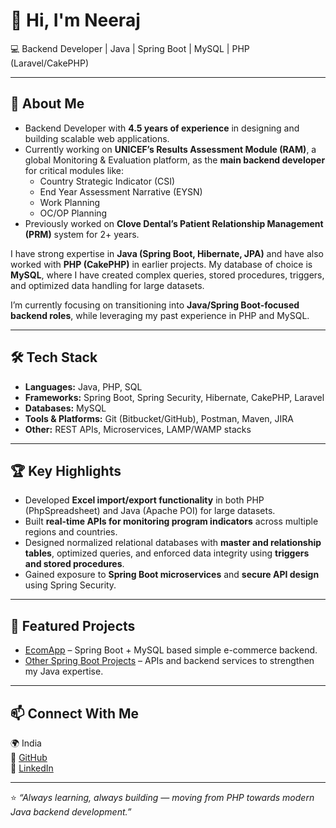 # 👋 Hi, I'm Neeraj  

💻 Backend Developer | Java | Spring Boot | MySQL | PHP (Laravel/CakePHP)  

---

## 🚀 About Me
- Backend Developer with **4.5 years of experience** in designing and building scalable web applications.  
- Currently working on **UNICEF’s Results Assessment Module (RAM)**, a global Monitoring & Evaluation platform, as the **main backend developer** for critical modules like:
  - Country Strategic Indicator (CSI)  
  - End Year Assessment Narrative (EYSN)  
  - Work Planning  
  - OC/OP Planning  
- Previously worked on **Clove Dental’s Patient Relationship Management (PRM)** system for 2+ years.  

I have strong expertise in **Java (Spring Boot, Hibernate, JPA)** and have also worked with **PHP (CakePHP)** in earlier projects. My database of choice is **MySQL**, where I have created complex queries, stored procedures, triggers, and optimized data handling for large datasets.  

I’m currently focusing on transitioning into **Java/Spring Boot-focused backend roles**, while leveraging my past experience in PHP and MySQL.  

---

## 🛠️ Tech Stack
- **Languages:** Java, PHP, SQL  
- **Frameworks:** Spring Boot, Spring Security, Hibernate, CakePHP, Laravel  
- **Databases:** MySQL  
- **Tools & Platforms:** Git (Bitbucket/GitHub), Postman, Maven, JIRA  
- **Other:** REST APIs, Microservices, LAMP/WAMP stacks  

---

## 🏆 Key Highlights
- Developed **Excel import/export functionality** in both PHP (PhpSpreadsheet) and Java (Apache POI) for large datasets.  
- Built **real-time APIs for monitoring program indicators** across multiple regions and countries.  
- Designed normalized relational databases with **master and relationship tables**, optimized queries, and enforced data integrity using **triggers and stored procedures**.  
- Gained exposure to **Spring Boot microservices** and **secure API design** using Spring Security.  

---

## 📂 Featured Projects
- [EcomApp](https://github.com/neeraj17x/EcomApp) – Spring Boot + MySQL based simple e-commerce backend.  
- [Other Spring Boot Projects](https://bitbucket.org/neeraj17x) – APIs and backend services to strengthen my Java expertise.  

---

## 📫 Connect With Me
🌍 India  
🔗 [GitHub](https://github.com/neeraj17x)  
🔗 [LinkedIn](https://www.linkedin.com/in/neeraj17x)

---

⭐️ *“Always learning, always building — moving from PHP towards modern Java backend development.”*
